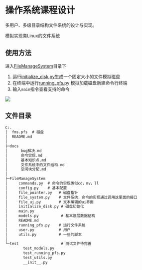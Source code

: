 # 操作系统课程设计

多用户、多级目录结构文件系统的设计与实现。

模拟实现类Linux的文件系统

## 使用方法

进入[FileManageSystem](FileManageSystem)目录下
1. 运行[initialize_disk.py](FileManageSystem/initialize_disk.py)生成一个固定大小的文件模拟磁盘
2. 在终端中运行[running_pfs.py](FileManageSystem/running_pfs.py) 模拟加载磁盘新建命令行终端
3. 输入`main`指令查看支持的命令

![](https://figure-bed-y.oss-cn-beijing.aliyuncs.com/img/20200620231825.png)


## 文件目录

```txt
C:.                                    
│  fms.pfs  # 磁盘                           
│  README.md                           
│                                      
├─docs                                 
│      bug解决.md                        
│      命令实现.md                         
│      基本知识点.md                        
│      文件系统中的文件结构.md                   
│      空闲块分配.md                        
│                                      
├─FileManageSystem                     
│     commands.py  # 命令的实现类似cd，mv，ll                    
│     config.py    # 基本配置                    
│     file_pointer.py   # 磁盘指针               
│     file_system.py    # 文件系统，命令的实现通过调用这里面的接口               
│     file_ui.py        # 文本编辑的ui界面               
│     initialize_disk.py # 磁盘初始化              
│     main.py                          
│     models.py          # 基本底层数据结构              
│     README.md                        
│     running_pfs.py    # 运行文件系统               
│     user.py           # 用户               
│     utils.py          # 一些的脚本                                                      
│                                      
└─test                   # 测试文件待完善              
        test_models.py                 
        test_running_pfs.py            
        test_utils.py                  
        __init__.py                    
```
